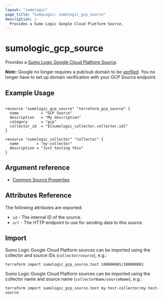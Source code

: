 ```yaml
---
layout: "sumologic"
page_title: "SumoLogic: sumologic_gcp_source"
description: |-
  Provides a Sumo Logic Google Cloud Platform Source.
---
```


# sumologic_gcp_source
Provides a [Sumo Logic Google Cloud Platform Source][2].

***Note:*** Google no longer requires a pub/sub domain to be [verified][3]. You no longer have to set up domain verification with your GCP Source endpoint.

## Example Usage
```hcl

resource "sumologic_gcp_source" "terraform_gcp_source" {
  name          = "GCP Source"
  description   = "My description"
  category      = "gcp"
  collector_id  = "${sumologic_collector.collector.id}"
}

resource "sumologic_collector" "collector" {
  name        = "my-collector"
  description = "Just testing this"
}
```

## Argument reference
  * [Common Source Properties](https://github.com/SumoLogic/terraform-provider-sumologic/tree/master/website#common-source-properties)

## Attributes Reference
The following attributes are exported:

- `id` - The internal ID of the source.
- `url` - The HTTP endpoint to use for sending data to this source.

## Import
Sumo Logic Google Cloud Platform sources can be imported using the collector and source IDs (`collector/source`), e.g.:

```hcl
terraform import sumologic_gcp_source.test 100000001/100000001
```

Sumo Logic Google Cloud Platform sources can be imported using the collector name and source name (`collectorName/sourceName`), e.g.:

```hcl
terraform import sumologic_gcp_source.test my-test-collector/my-test-source
```

[1]: https://help.sumologic.com/Send_Data/Sources/03Use_JSON_to_Configure_Sources/JSON_Parameters_for_Hosted_Sources
[2]: https://help.sumologic.com/03Send-Data/Sources/02Sources-for-Hosted-Collectors/Google-Cloud-Platform-Source
[3]: https://cloud.google.com/pubsub/docs/push
